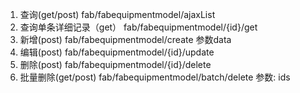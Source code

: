 1. 查询(get/post)
fab/fabequipmentmodel/ajaxList 
2. 查询单条详细记录（get）
fab/fabequipmentmodel/{id}/get 
3. 新增(post)
fab/fabequipmentmodel/create
参数data
4. 编辑(post)
fab/fabequipmentmodel/{id}/update 
5. 删除(post)
fab/fabequipmentmodel/{id}/delete 
6. 批量删除(get/post)
fab/fabequipmentmodel/batch/delete 
参数: ids
